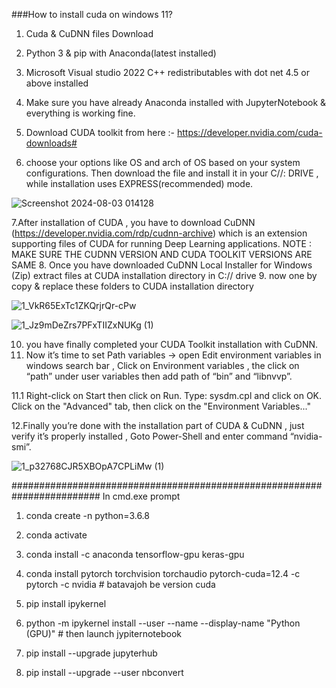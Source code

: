 ###How to install cuda on windows 11? 

1. Cuda & CuDNN files Download

2. Python 3 & pip with Anaconda(latest installed)

3. Microsoft Visual studio 2022 C++ redistributables with dot net 4.5 or above installed
4. Make sure you have already Anaconda installed with JupyterNotebook & everything is working fine.

5. Download CUDA toolkit from here :- https://developer.nvidia.com/cuda-downloads#

6. choose your options like OS and arch of OS based on your system configurations. Then download the file and install it in your C//: DRIVE , while installation uses EXPRESS(recommended) mode.

![Screenshot 2024-08-03 014128](https://github.com/user-attachments/assets/33717b2f-5b11-4c22-bd14-274a9eaab141)


7.After installation of CUDA , you have to download CuDNN (https://developer.nvidia.com/rdp/cudnn-archive) which is an extension supporting files of CUDA for running Deep Learning applications.
NOTE : MAKE SURE THE CUDNN VERSION AND CUDA TOOLKIT VERSIONS ARE SAME
8. Once you have downloaded CuDNN Local Installer for Windows (Zip) extract files at CUDA installation directory in C:// drive
9. now one by copy & replace these folders to CUDA installation directory

![1_VkR65ExTc1ZKQrjrQr-cPw](https://github.com/user-attachments/assets/af1088b2-8daf-4fcc-a45e-88e0bbaba196)

![1_Jz9mDeZrs7PFxTIIZxNUKg (1)](https://github.com/user-attachments/assets/30134d63-8035-4242-9d2a-8a2937d69122)

10. you have finally completed your CUDA Toolkit installation with CuDNN.
11. Now it’s time to set Path variables → open Edit environment variables in windows search bar , Click on Environment variables , the click on “path” under user variables then add path of “bin” and “libnvvp”.

11.1 Right-click on Start then click on Run.
Type: sysdm.cpl and click on OK.
Click on the "Advanced" tab, then click on the "Environment Variables..."
    
12.Finally you’re done with the installation part of CUDA & CuDNN , just verify it’s properly installed , Goto Power-Shell and enter command “nvidia-smi”.

![1_p32768CJR5XBOpA7CPLiMw (1)](https://github.com/user-attachments/assets/eec5eeed-d273-4ceb-b830-1fa5ad485ee1)


######################################################################## In cmd.exe prompt
1. conda create -n <myenv> python=3.6.8
2. conda activate <myenv>
3. conda install -c anaconda tensorflow-gpu keras-gpu
4. conda install pytorch torchvision torchaudio pytorch-cuda=12.4 -c pytorch -c nvidia   # batavajoh be version cuda 
5. pip install ipykernel

6. python -m ipykernel install --user --name <myenv> --display-name "Python (GPU)"    # then launch jypiternotebook
7. pip install --upgrade jupyterhub
8. pip install --upgrade --user nbconvert
